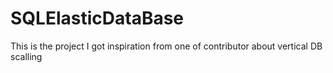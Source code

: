 # SQLElasticDataBase
This is the project I got inspiration from one of contributor about vertical DB scalling
